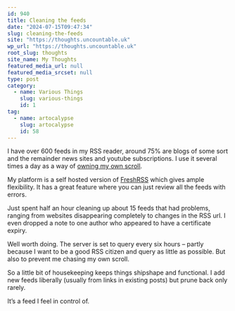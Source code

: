 ```yaml
---
id: 940
title: Cleaning the feeds
date: "2024-07-15T09:47:34"
slug: cleaning-the-feeds
site: "https://thoughts.uncountable.uk"
wp_url: "https://thoughts.uncountable.uk"
root_slug: thoughts
site_name: My Thoughts
featured_media_url: null
featured_media_srcset: null
type: post
category:
  - name: Various Things
    slug: various-things
    id: 1
tag:
  - name: artocalypse
    slug: artocalypse
    id: 58
---
```



<p>I have over 600 feeds in my RSS reader, around 75% are blogs of some sort and the remainder news sites and youtube subscriptions.  I use it several times a day as a way of <a href="https://thoughts.uncountable.uk/own-your-scroll/" data-type="post" data-id="690">owning my own scroll</a>.</p>



<p>My platform is a self hosted version of <a href="https://freshrss.org/index.html">FreshRSS</a> which gives ample flexibility.  It has a great feature where you can just review all the feeds with errors.</p>



<p>Just spent half an hour cleaning up about 15 feeds that had problems, ranging from websites disappearing completely to changes in the RSS url.  I even dropped a note to one author who appeared to have a certificate expiry.</p>



<p>Well worth doing.  The server is set to query every six hours &#8211; partly because I want to be a good RSS citizen and query as little as possible.  But also to prevent me chasing my own scroll.</p>



<p>So a little bit of housekeeping keeps things shipshape and functional.  I add new feeds liberally (usually from links in existing posts) but prune back only rarely.</p>



<p>It&#8217;s a feed I feel in control of.</p>
